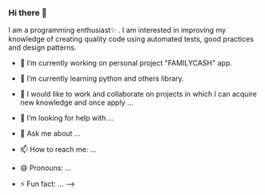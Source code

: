 ### Hi there 👋

<!--
**yosiris-m/yosiris-m** is a ✨ _special_ ✨ repository because its `README.md` (this file) appears on your GitHub profile. --->
I am a programming enthusiast✨ . I am interested in improving my knowledge of creating quality code using automated tests, good practices and design patterns.


- 🔭 I’m currently working on personal project "FAMILYCASH" app.

- 🌱 I’m currently learning python and others library.

- 👯 I would like to work and collaborate on projects in which I can acquire new knowledge and once apply ...

- 🤔 I’m looking for help with ...
- 💬 Ask me about ...
- 📫 How to reach me: ...
- 😄 Pronouns: ...
- ⚡ Fun fact: ...
-->
